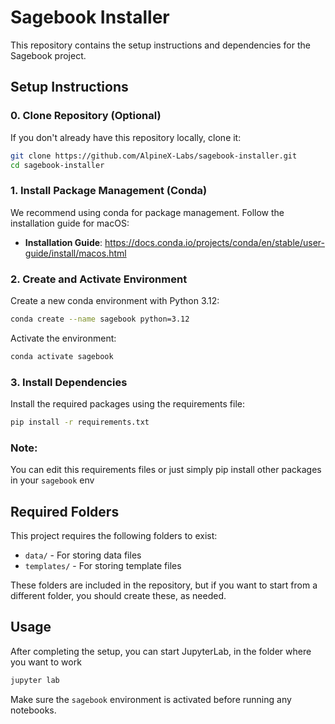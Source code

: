 # Sagebook Installer

This repository contains the setup instructions and dependencies for the Sagebook project.

## Setup Instructions

### 0. Clone Repository (Optional)

If you don't already have this repository locally, clone it:

```bash
git clone https://github.com/AlpineX-Labs/sagebook-installer.git
cd sagebook-installer
```

### 1. Install Package Management (Conda)

We recommend using conda for package management. Follow the installation guide for macOS:

- **Installation Guide**: https://docs.conda.io/projects/conda/en/stable/user-guide/install/macos.html

### 2. Create and Activate Environment

Create a new conda environment with Python 3.12:

```bash
conda create --name sagebook python=3.12
```

Activate the environment:

```bash
conda activate sagebook
```

### 3. Install Dependencies

Install the required packages using the requirements file:

```bash
pip install -r requirements.txt
```

### Note:
You can edit this requirements files or just simply pip install other packages in your `sagebook` env

## Required Folders

This project requires the following folders to exist:
- `data/` - For storing data files
- `templates/` - For storing template files

These folders are included in the repository, but if you want to start from a different folder, you should create these, as needed.

## Usage

After completing the setup, you can start JupyterLab, in the folder where you want to work 

```bash
jupyter lab
```

Make sure the `sagebook` environment is activated before running any notebooks. 